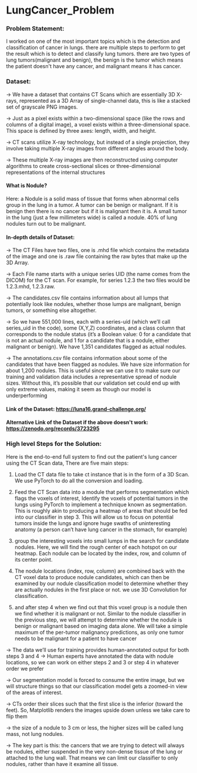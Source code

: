 # LungCancer_Problem

### Problem Statement:

I worked on one of the most important topics which is the detection and classification of cancer in lungs. there are multiple steps to perform to get
the result which is to detect and classify lung tumors. there are two types of lung tumors(malignant and benign), the benign is the tumor which means 
the patient doesn't have any cancer, and malignant means it has cancer.

### Dataset:

-> We have a dataset that contains CT Scans which are essentially 3D X-rays, represented as a 3D Array of single-channel data, this is like a
stacked set of grayscale PNG images.

-> Just as a pixel exists within a two-dimensional space (like the rows and columns of a digital image),
a voxel exists within a three-dimensional space. This space is defined by three axes: length, width, and height.

-> CT scans utilize X-ray technology, but instead of a single projection, they involve taking multiple X-ray images from different angles around the body.

-> These multiple X-ray images are then reconstructed using computer algorithms to create cross-sectional slices or three-dimensional representations of the internal structures

#### What is Nodule?

Here: a Nodule is a solid mass of tissue that forms when abnormal cells group in the lung in a tumor. A tumor can be benign or malignant.
If it is benign then there is no cancer but if it is malignant then it is.  A small tumor in the lung (just a few millimeters wide) is called a nodule.
40% of lung nodules turn out to be malignant.

#### In-depth details of Dataset:

-> The CT Files have two files, one is .mhd file which contains the metadata of the image and one is .raw file containing the raw bytes
that make up the 3D Array.

-> Each File name starts with a unique series UID (the name comes from the DICOM) for the CT scan. For example, for series 1.2.3 the two files would be
1.2.3.mhd, 1.2.3.raw.

-> The candidates.csv file contains information about all lumps that potentially look like
nodules, whether those lumps are malignant, benign tumors, or something else altogether.

-> So we have 551,000 lines, each with a series-uid (which we’ll call series_uid in the
code), some (X,Y,Z) coordinates, and a class column that corresponds to the nodule
status (it’s a Boolean value: 0 for a candidate that is not an actual nodule, and 1 for a
candidate that is a nodule, either malignant or benign). We have 1,351 candidates
flagged as actual nodules.

-> The annotations.csv file contains information about some of the candidates that
have been flagged as nodules. We have size information for about 1,200 nodules.
This is useful since we can use it to make sure our training and validation data includes a
representative spread of nodule sizes. Without this, it’s possible that our validation set
could end up with only extreme values, making it seem as though our model is underperforming

#### Link of the Dataset: https://luna16.grand-challenge.org/
#### Alternative Link of the Dataset if the above doesn't work: https://zenodo.org/records/3723295


### High level Steps for the Solution:

Here is the end-to-end full system to find out the patient's lung cancer using the CT Scan data, There are five main steps:


1) Load the CT data file to take ct instance that is in the form of a 3D Scan. We use PyTorch to do all the conversion and loading.

2) Feed the CT Scan data into a module that performs segmentation which flags the voxels of interest,
Identify the voxels of potential tumors in the lungs using PyTorch to implement a technique known as segmentation. This is roughly akin to producing a
heatmap of areas that should be fed into our classifier in step 3. This will allow us to focus on potential tumors inside the lungs and
ignore huge swaths of uninteresting anatomy (a person can’t have lung cancer in the stomach, for example)

3) group the interesting voxels into small lumps in the search for candidate nodules. Here, we will find the rough center of each
hotspot on our heatmap. Each nodule can be located by the index, row, and column of its center point.

4) The nodule locations (index, row, column) are combined back with the CT voxel data to produce nodule candidates, which can then be examined by
our nodule classification model to determine whether they are actually nodules in the first place or not. we use 3D Convolution for classification.

5) and after step 4 when we find out that this voxel group is a nodule then we find whether it is malignant or not.
Similar to the nodule classifier in the previous step, we will attempt to determine whether the nodule is benign or malignant based on imaging data alone. We
will take a simple maximum of the per-tumor malignancy predictions, as only one tumor needs to be malignant for a patient to have cancer


-> The data we’ll use for training provides human-annotated output for both steps 3 and 4
-> Human experts have annotated the data with nodule locations, so we can work on either steps 2 and 3 or step 4 in whatever order we prefer

-> Our segmentation model is forced to consume the entire image, but we will structure things so that our classification model gets a
zoomed-in view of the areas of interest.

-> CTs order their slices such that the first slice is the inferior (toward the feet). So, Matplotlib renders the images upside
down unless we take care to flip them

-> the size of a nodule to 3 cm or less, the higher sizes will be called lung mass, not lung nodules.

-> The key part is this: the cancers that we are trying to detect will always be nodules, either suspended in the very non-dense tissue of the lung or
attached to the lung wall. That means we can limit our classifier to only nodules, rather than have it examine all tissue.
